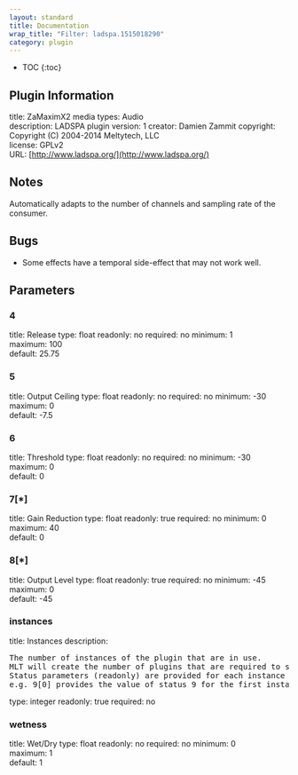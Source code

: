 ```yaml
---
layout: standard
title: Documentation
wrap_title: "Filter: ladspa.1515018290"
category: plugin
---
```

* TOC
{:toc}

## Plugin Information

title: ZaMaximX2
media types:
Audio  
description: LADSPA plugin
version: 1
creator: Damien Zammit
copyright: Copyright (C) 2004-2014 Meltytech, LLC  
license: GPLv2  
URL: [http://www.ladspa.org/](http://www.ladspa.org/)  

## Notes

Automatically adapts to the number of channels and sampling rate of the consumer.

## Bugs

* Some effects have a temporal side-effect that may not work well.


## Parameters

### 4

title: Release  type: float
readonly: no
required: no
minimum: 1  
maximum: 100  
default: 25.75  

### 5

title: Output Ceiling  type: float
readonly: no
required: no
minimum: -30  
maximum: 0  
default: -7.5  

### 6

title: Threshold  type: float
readonly: no
required: no
minimum: -30  
maximum: 0  
default: 0  

### 7[*]

title: Gain Reduction  type: float
readonly: true
required: no
minimum: 0  
maximum: 40  
default: 0  

### 8[*]

title: Output Level  type: float
readonly: true
required: no
minimum: -45  
maximum: 0  
default: -45  

### instances

title: Instances  description:
<pre>
The number of instances of the plugin that are in use.
MLT will create the number of plugins that are required to support the number of audio channels.
Status parameters (readonly) are provided for each instance and are accessed by specifying the instance number after the identifier (starting at zero).
e.g. 9[0] provides the value of status 9 for the first instance.
</pre>
type: integer
readonly: true
required: no

### wetness

title: Wet/Dry  type: float
readonly: no
required: no
minimum: 0  
maximum: 1  
default: 1  


